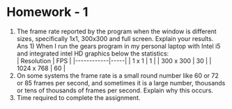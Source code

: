 # Homework - 1
1) The frame rate reported by the program when the window is different sizes, specifically 1x1, 300x300 and full screen. Explain your results.   
Ans 1) When I run the gears program in my personal laptop with Intel i5 and integrated intel HD graphics below the statistics:  
    | Resolution | FPS |
    |------------|-----|
    | 1 x 1      | 1   |
    | 300 x 300  | 30  |
    | 1024 x 768 | 60  |
2) On some systems the frame rate is a small round number like 60 or 72 or 85 frames per second, and sometimes it is a large number, thousands or tens of thousands of frames per second. Explain why this occurs.  
3) Time required to complete the assignment.
